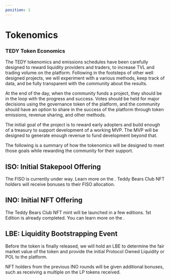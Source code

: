```yaml
---
position: 1
---
```

# Tokenomics
### TEDY Token Economics

The TEDY tokenomics and emissions schedules have been carefully designed to reward liquidity providers and traders, to increase TVL and trading volume on the platform. Following in the footsteps of other well designed projects, we will experiment with a various methods, keep track of data, and be fully transparent with the community about the results. 

At the end of the day, when the community funds a project, they should be in the loop with the progress and success. Votes should be held for major decisions using the governance token of the platform, and the community should have an option to share in the success of the platform through token emissions, revenue sharing, and other methods. 

The initial goal of the project is to reward early adopters and build enough of a treasury to support development of a working MVP. The MVP will be designed to generate enough revenue to fund development beyond that. 

The following is a summary of how the tokenomics will be designed to meet those goals while rewarding the community for their support. 

## ISO: Initial Stakepool Offering

The FISO is currently under way. Learn more on the . Teddy Bears Club NFT holders will receive bonuses to their FISO allocation. 

## INO: Initial NFT Offering

The Teddy Bears Club NFT mint will be launched in a few editions. 1st Edition is already completed. You can learn more on the . 

## LBE: Liquidity Bootstrapping Event

Before the token is finally released, we will hold an LBE to determine the fair market value of the token and provide the initial Protocol Owned Liquidity or POL to the platform. 

NFT holders from the previous INO rounds will be given additional bonuses, such as receiving a multiple on the LP tokens received. 

